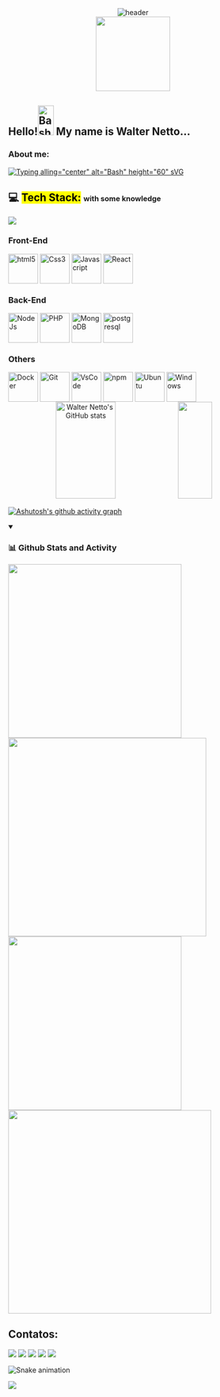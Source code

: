 <!-- Cabeçalho -->
<div align="center">
  <img alt="header" src="https://capsule-render.vercel.app/api?type=waving&color=262B94&width=100%&height=120&section=header"/>
</div>


<div align="center">
  <img height="150" src="https://camo.githubusercontent.com/62da68eb62b1e5f175f7d1f0191dd89a653d7908feb22d37d4a0ab07365d6791/68747470733a2f2f6d656469612e67697068792e636f6d2f6d656469612f4d3967624264396e6244724f5475314d71782f67697068792e676966"  />
</div>


##  Hello!<img alling="center" alt="Bash" height="60" src="https://media.giphy.com/media/hvRJCLFzcasrR4ia7z/giphy.gif" width="32px"> My name is Walter Netto...<!--  and my nickname is Walttinho! -->



### About me:
[![Typing alling="center" alt="Bash" height="60" sVG](https://readme-typing-svg.demolab.com?font=jetbrains&weight=500&size=28&pause=1000&color=1243C4F0&width=750&height=50&lines=%F0%9F%94%AD+I%E2%80%99m+currently+working+on+projects+personal+private;%F0%9F%8C%B1+I%E2%80%99m+currently+learning+software+developer+with+focus+on+backend;%E2%9A%A1+Curious+Facts%3A+i+like+cooking+and+puzzle+solved)](https://git.io/typing-svg)


## 💻 <mark>Tech Stack:</mark> <span style="font-size: 70%;">with some knowledge </span>


<p align="left">
  <a href="https://skillicons.dev">
    <img src="https://skillicons.dev/icons?i=js,express,nodejs,postgres,github,git," />
  </a>
</p>

### Front-End

<img align="center" alt="html5" height="60" src="https://cdn.jsdelivr.net/gh/devicons/devicon/icons/html5/html5-original.svg" />
<img align="center" alt="Css3" height="60" src="https://cdn.jsdelivr.net/gh/devicons/devicon/icons/css3/css3-original.svg" />
<img align="center" alt="Javascript" height="60" src="https://cdn.jsdelivr.net/gh/devicons/devicon/icons/javascript/javascript-original.svg" />
<img align="center" alt="React" height="60" src="https://cdn.jsdelivr.net/gh/devicons/devicon/icons/react/react-original.svg" />
<!-- <img align="center" alt="Angular" height="60" src="https://cdn.jsdelivr.net/gh/devicons/devicon/icons/angularjs/angularjs-original.svg" />
<img align="center" alt="Bootstrap" height="60" src="https://cdn.jsdelivr.net/gh/devicons/devicon/icons/bootstrap/bootstrap-original.svg" />
<img align="center" alt="TypeScript" height="60" src="https://cdn.jsdelivr.net/gh/devicons/devicon/icons/typescript/typescript-original.svg" /> -->



### Back-End
<img align="center" alt="NodeJs" height="60" src="https://cdn.jsdelivr.net/gh/devicons/devicon/icons/nodejs/nodejs-original.svg" />
<img align="center" alt="PHP" height="60" src="https://cdn.jsdelivr.net/gh/devicons/devicon/icons/php/php-original.svg" />
<img align="center" alt="MongoDB" height="60" src="https://cdn.jsdelivr.net/gh/devicons/devicon/icons/mongodb/mongodb-original.svg" />
<img align="center" alt="postgresql" height="60" src="https://cdn.jsdelivr.net/gh/devicons/devicon/icons/postgresql/postgresql-original.svg" />
<!-- <img align="center" alt="Python" height="60" src="https://cdn.jsdelivr.net/gh/devicons/devicon/icons/python/python-original.svg" /> -->



### Others
<img align="center" alt="Docker" height="60" src="https://cdn.jsdelivr.net/gh/devicons/devicon/icons/docker/docker-original.svg" />
<img align="center" alt="Git" height="60" src="https://cdn.jsdelivr.net/gh/devicons/devicon/icons/git/git-original.svg" />
<img align="center" alt="VsCode" height="60" src="https://cdn.jsdelivr.net/gh/devicons/devicon/icons/vscode/vscode-original.svg" />
<img align="center" alt="npm" height="60" src="https://cdn.jsdelivr.net/gh/devicons/devicon/icons/npm/npm-original-wordmark.svg" />
<!-- <img align="center" alt="Bash" height="60" src="https://cdn.jsdelivr.net/gh/devicons/devicon/icons/bash/bash-original.svg" /> -->
<img align="center" alt="Ubuntu" height="60" src="https://cdn.jsdelivr.net/gh/devicons/devicon/icons/ubuntu/ubuntu-plain.svg" />
<img align="center" alt="Windows" height="60" src="https://cdn.jsdelivr.net/gh/devicons/devicon/icons/windows8/windows8-original.svg" />
<!-- <img align="center" alt="Wordpress" height="60" src="https://cdn.jsdelivr.net/gh/devicons/devicon/icons/wordpress/wordpress-original.svg" />
<img align="center" alt="Woocommerce" height="60" src="https://cdn.jsdelivr.net/gh/devicons/devicon/icons/woocommerce/woocommerce-original.svg" /> -->




<div align="center">  
  <img width="49%" height="195px" src="https://github-readme-stats.vercel.app/api?username=walttinho&show_icons=true&theme=outrun" alt="Walter Netto's GitHub stats" />
  
  <img width="37%" height="195px" src="https://github-readme-stats.vercel.app/api/top-langs/?username=walttinho&layout=compact&hide_border=true&title_color=f9c701&text_color=7070e3&bg_color=141439" />
</div>

[![Ashutosh's github activity graph](https://github-readme-activity-graph.vercel.app/graph?username=walttinho&bg_color=0e0e27&color=f5c402&line=f5c402&point=f5c402&area=true&hide_border=true)](https://github.com/ashutosh00710/github-readme-activity-graph)

<details open >
  <summary><h3><strong>📊 Github Stats and Activity</strong></h3></summary>
  <div align="left">
    <img width="350em" src="https://streak-stats.demolab.com?user=walttinho&theme=outrun" />
    <img width="400em" src="https://github-readme-stats.vercel.app/api?username=walttinho&hide=prs,issues&show_icons=true&theme=outrun"/>
    <img width="350em" src="https://github-readme-stats.vercel.app/api/top-langs/?username=walttinho&show_icons=true&theme=outrun"/>
    <img width="410em" src="https://github-readme-stats.vercel.app/api/wakatime?username=Walttinho&langs_count=8&theme=outrun" />
    
  </div>
</details>

## Contatos:

<div>
<a href="https://www.youtube.com/seu-canal-youtube-aqui" target="_blank"><img loading="lazy" src="https://img.shields.io/badge/YouTube-FF0000?style=for-the-badge&logo=youtube&logoColor=white" target="_blank"></a>
<a href="https://instagram.com/seu-usuário-instagram-aqui" target="_blank"><img loading="lazy" src="https://img.shields.io/badge/-Instagram-%23E4405F?style=for-the-badge&logo=instagram&logoColor=white" target="_blank"></a>
<a href="https://www.twitch.tv/seu-usuário-aqui" target="_blank"><img loading="lazy" src="https://img.shields.io/badge/Twitch-9146FF?style=for-the-badge&logo=twitch&logoColor=white" target="_blank"></a>
<a href = "mailto:contato@seu-usuário-aqui"><img loading="lazy" src="https://img.shields.io/badge/Gmail-D14836?style=for-the-badge&logo=gmail&logoColor=white" target="_blank"></a>
<a href="https://www.linkedin.com/in/seu-usuário-linkedln-aqui" target="_blank"><img loading="lazy" src="https://img.shields.io/badge/-LinkedIn-%230077B5?style=for-the-badge&logo=linkedin&logoColor=white" target="_blank"></a>   
</div>

![Snake animation](https://github.com/seu-usuário-aqui/seu-usuário-aqui/blob/output/github-contribution-grid-snake.svg)

<img src="https://capsule-render.vercel.app/api?type=waving&color=262B94&height=150&section=footer">